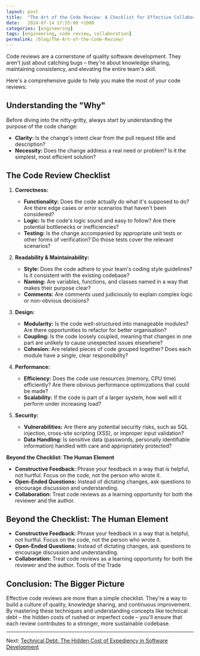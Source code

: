 ```yaml
---
layout: post
title:  "The Art of the Code Review: A Checklist for Effective Collaboration"
date:   2024-07-14 17:55:00 +1000
categories: [engineering]
tags: [engineering, code review, collaboration]
permalink: /blog/The-Art-of-the-Code-Review/
---
```


Code reviews are a cornerstone of quality software development.  They aren't just about catching bugs – they're about knowledge sharing, maintaining consistency, and elevating the entire team's skill.  

Here's a comprehensive guide to help you make the most of your code reviews:

## Understanding the "Why"

Before diving into the nitty-gritty, always start by understanding the purpose of the code change:

* **Clarity:** Is the change's intent clear from the pull request title and description?
* **Necessity:** Does the change address a real need or problem? Is it the simplest, most efficient solution?

## The Code Review Checklist

1. **Correctness:**
   * **Functionality:** Does the code actually do what it's supposed to do? Are there edge cases or error scenarios that haven't been considered?
   * **Logic:** Is the code's logic sound and easy to follow? Are there potential bottlenecks or inefficiencies?
   * **Testing:** Is the change accompanied by appropriate unit tests or other forms of verification? Do those tests cover the relevant scenarios?

2. **Readability & Maintainability:**
   * **Style:** Does the code adhere to your team's coding style guidelines? Is it consistent with the existing codebase?
   * **Naming:** Are variables, functions, and classes named in a way that makes their purpose clear?
   * **Comments:** Are comments used judiciously to explain complex logic or non-obvious decisions?

3. **Design:**
   * **Modularity:** Is the code well-structured into manageable modules? Are there opportunities to refactor for better organisation?
   * **Coupling:** Is the code loosely coupled, meaning that changes in one part are unlikely to cause unexpected issues elsewhere?
   * **Cohesion:** Are related pieces of code grouped together? Does each module have a single, clear responsibility?

4. **Performance:**
   * **Efficiency:** Does the code use resources (memory, CPU time) efficiently? Are there obvious performance optimizations that could be made?
   * **Scalability:** If the code is part of a larger system, how well will it perform under increasing load?

5. **Security:**
   * **Vulnerabilities:** Are there any potential security risks, such as SQL injection, cross-site scripting (XSS), or improper input validation?
   * **Data Handling:** Is sensitive data (passwords, personally identifiable information) handled with care and appropriately protected?

**Beyond the Checklist: The Human Element**

* **Constructive Feedback:** Phrase your feedback in a way that is helpful, not hurtful. Focus on the code, not the person who wrote it.
* **Open-Ended Questions:**  Instead of dictating changes, ask questions to encourage discussion and understanding.
* **Collaboration:** Treat code reviews as a learning opportunity for both the reviewer and the author.

## Beyond the Checklist: The Human Element

- **Constructive Feedback:** Phrase your feedback in a way that is helpful, not hurtful. Focus on the code, not the person who wrote it.
- **Open-Ended Questions:** Instead of dictating changes, ask questions to encourage discussion and understanding.
- **Collaboration:** Treat code reviews as a learning opportunity for both the reviewer and the author.
Tools of the Trade

## Conclusion: The Bigger Picture

Effective code reviews are more than a simple checklist. They're a way to build a culture of quality, knowledge sharing, and continuous improvement. By mastering these techniques and understanding concepts like technical debt – the hidden costs of rushed or imperfect code – you'll ensure that each review contributes to a stronger, more sustainable codebase.

-----------

Next: [Technical Debt: The Hidden Cost of Expediency in Software Development](/blog/Technical-Debt-the-hidden-cost/)